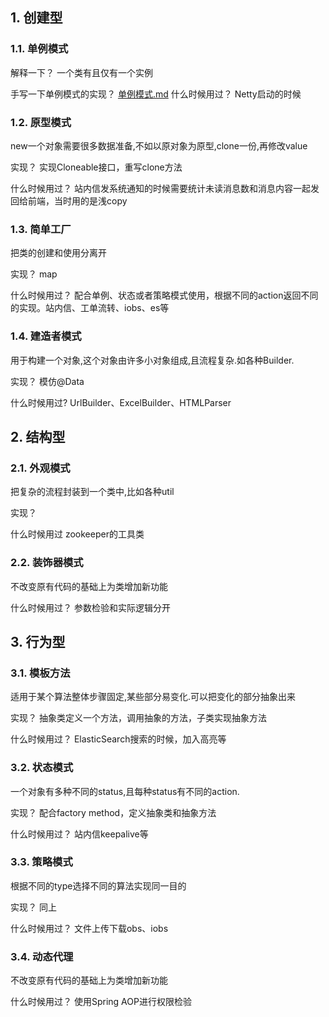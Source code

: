 
## 1. 创建型

### 1.1. 单例模式
解释一下？
一个类有且仅有一个实例

手写一下单例模式的实现？
[单例模式.md](创建型模式/单例模式.md)
什么时候用过？
Netty启动的时候

### 1.2. 原型模式
new一个对象需要很多数据准备,不如以原对象为原型,clone一份,再修改value

实现？
实现Cloneable接口，重写clone方法

什么时候用过？
站内信发系统通知的时候需要统计未读消息数和消息内容一起发回给前端，当时用的是浅copy

### 1.3. 简单工厂
把类的创建和使用分离开

实现？
map

什么时候用过？
配合单例、状态或者策略模式使用，根据不同的action返回不同的实现。站内信、工单流转、iobs、es等


### 1.4. 建造者模式
用于构建一个对象,这个对象由许多小对象组成,且流程复杂.如各种Builder.

实现？
模仿@Data

什么时候用过?
UrlBuilder、ExcelBuilder、HTMLParser


## 2. 结构型

### 2.1. 外观模式
把复杂的流程封装到一个类中,比如各种util

实现？

什么时候用过
zookeeper的工具类

### 2.2. 装饰器模式
不改变原有代码的基础上为类增加新功能

什么时候用过？
参数检验和实际逻辑分开

## 3. 行为型

### 3.1. 模板方法
适用于某个算法整体步骤固定,某些部分易变化.可以把变化的部分抽象出来

实现？
抽象类定义一个方法，调用抽象的方法，子类实现抽象方法

什么时候用过？
ElasticSearch搜索的时候，加入高亮等

### 3.2. 状态模式
一个对象有多种不同的status,且每种status有不同的action.

实现？
配合factory method，定义抽象类和抽象方法

什么时候用过？
站内信keepalive等

### 3.3. 策略模式
根据不同的type选择不同的算法实现同一目的

实现？
同上

什么时候用过？
文件上传下载obs、iobs

### 3.4. 动态代理
不改变原有代码的基础上为类增加新功能

什么时候用过？
使用Spring AOP进行权限检验


